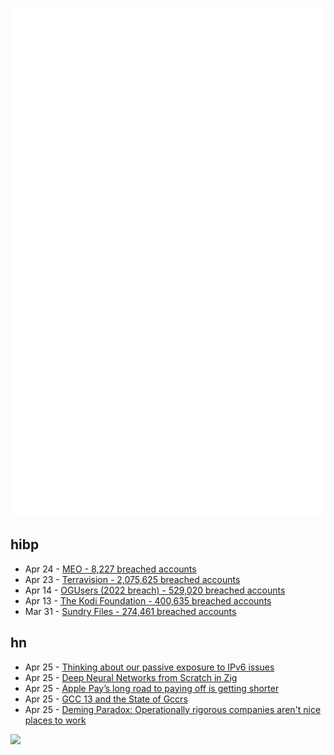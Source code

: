 ![Metrics](https://raw.githubusercontent.com/phixion/phixion/master/metrics.svg)

## hibp

<!--
for https://github.com/phixion/phixion/blob/main/.github/workflows/feeds.yml
-->
<!--START_SECTION:haveibeenpwnd-->
- Apr 24 - [MEO - 8,227 breached accounts](https://haveibeenpwned.com/PwnedWebsites#MEO)
- Apr 23 - [Terravision - 2,075,625 breached accounts](https://haveibeenpwned.com/PwnedWebsites#Terravision)
- Apr 14 - [OGUsers (2022 breach) - 529,020 breached accounts](https://haveibeenpwned.com/PwnedWebsites#OGUsers2022)
- Apr 13 - [The Kodi Foundation - 400,635 breached accounts](https://haveibeenpwned.com/PwnedWebsites#KodiFoundation)
- Mar 31 - [Sundry Files - 274,461 breached accounts](https://haveibeenpwned.com/PwnedWebsites#SundryFiles)
<!--END_SECTION:haveibeenpwnd-->

## hn

<!--
for https://github.com/phixion/phixion/blob/main/.github/workflows/feeds.yml
-->
<!--START_SECTION:hn-->
- Apr 25 - [Thinking about our passive exposure to IPv6 issues](https://utcc.utoronto.ca/~cks/space/blog/sysadmin/IPv6OurPassiveExposure)
- Apr 25 - [Deep Neural Networks from Scratch in Zig](https://monadmonkey.com/dnns-from-scratch-in-zig)
- Apr 25 - [Apple Pay’s long road to paying off is getting shorter](https://www.wsj.com/articles/apple-pays-long-road-to-paying-off-is-getting-shorter-7a179c75)
- Apr 25 - [GCC 13 and the State of Gccrs](https://rust-gcc.github.io/2023/04/24/gccrs-and-gcc13-release.html)
- Apr 25 - [Deming Paradox: Operationally rigorous companies aren&#x27;t nice places to work](https://commoncog.com/deming-paradox-operational-rigour/)
<!--END_SECTION:hn-->

<!--
for https://yhype.me
-->
![](https://hit.yhype.me/github/profile?user_id=13013670)
